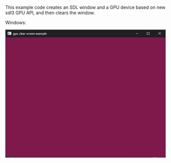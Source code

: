 This example code creates an SDL window and a GPU device based on new sdl3 GPU API, and then clears the window. 

Windows:

![Screenshot Windows](./clear_windows.png)